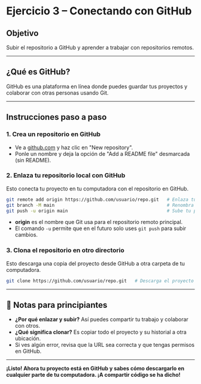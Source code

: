 # Ejercicio 3 – Conectando con GitHub
## Objetivo
Subir el repositorio a GitHub y aprender a trabajar con repositorios remotos.

---

## ¿Qué es GitHub?
GitHub es una plataforma en línea donde puedes guardar tus proyectos y colaborar con otras personas usando Git.

---

## Instrucciones paso a paso

### 1. **Crea un repositorio en GitHub**
- Ve a [github.com](https://github.com/) y haz clic en "New repository".
- Ponle un nombre y deja la opción de "Add a README file" desmarcada (sin README).

### 2. **Enlaza tu repositorio local con GitHub**
Esto conecta tu proyecto en tu computadora con el repositorio en GitHub.

```bash
git remote add origin https://github.com/usuario/repo.git   # Enlaza tu repo local con el remoto
git branch -M main                                          # Renombra la rama principal a 'main' si es necesario
git push -u origin main                                     # Sube tu proyecto a GitHub
```
- **origin** es el nombre que Git usa para el repositorio remoto principal.
- El comando `-u` permite que en el futuro solo uses `git push` para subir cambios.

### 3. **Clona el repositorio en otro directorio**
Esto descarga una copia del proyecto desde GitHub a otra carpeta de tu computadora.

```bash
git clone https://github.com/usuario/repo.git   # Descarga el proyecto en una nueva carpeta
```

---

## 📝 Notas para principiantes

- **¿Por qué enlazar y subir?** Así puedes compartir tu trabajo y colaborar con otros.
- **¿Qué significa clonar?** Es copiar todo el proyecto y su historial a otra ubicación.
- Si ves algún error, revisa que la URL sea correcta y que tengas permisos en GitHub.

---

**¡Listo! Ahora tu proyecto está en GitHub y sabes cómo descargarlo en cualquier
parte de tu computadora. ¡A compartir código se ha dicho!**
